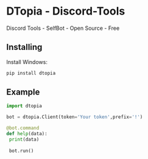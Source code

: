 # DTopia - Discord-Tools
Discord Tools - SelfBot - Open Source - Free




## Installing
Install Windows:
```python
pip install dtopia
```

## Example
```python
import dtopia

bot = dtopia.Client(token='Your token',prefix='!')

@bot.command
def help(data):
 print(data)
 
 bot.run()

```

